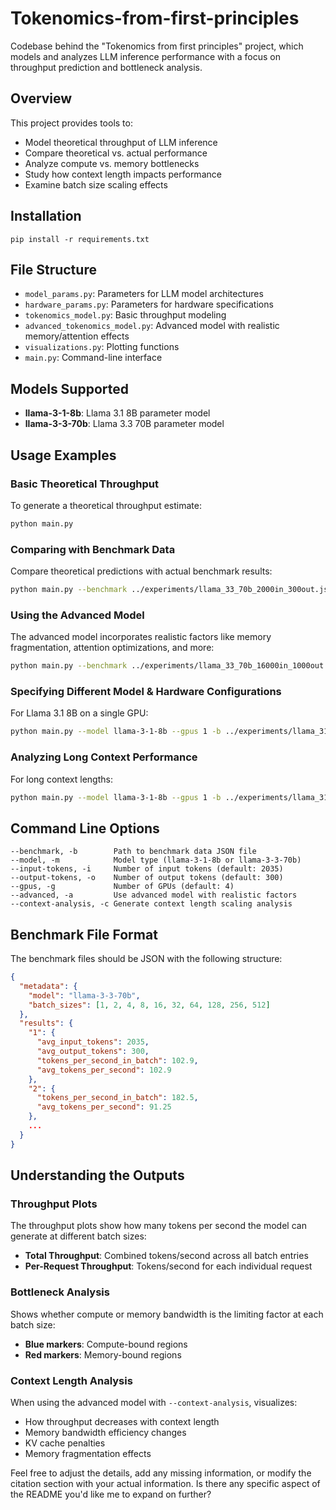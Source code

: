 # Tokenomics-from-first-principles

Codebase behind the "Tokenomics from first principles" project, which models and analyzes LLM inference performance with a focus on throughput prediction and bottleneck analysis.

## Overview

This project provides tools to:
- Model theoretical throughput of LLM inference
- Compare theoretical vs. actual performance
- Analyze compute vs. memory bottlenecks
- Study how context length impacts performance
- Examine batch size scaling effects

## Installation

```
pip install -r requirements.txt
```

## File Structure

- `model_params.py`: Parameters for LLM model architectures
- `hardware_params.py`: Parameters for hardware specifications
- `tokenomics_model.py`: Basic throughput modeling
- `advanced_tokenomics_model.py`: Advanced model with realistic memory/attention effects
- `visualizations.py`: Plotting functions
- `main.py`: Command-line interface

## Models Supported

- **llama-3-1-8b**: Llama 3.1 8B parameter model
- **llama-3-3-70b**: Llama 3.3 70B parameter model

## Usage Examples

### Basic Theoretical Throughput

To generate a theoretical throughput estimate:

```bash
python main.py
```

### Comparing with Benchmark Data

Compare theoretical predictions with actual benchmark results:

```bash
python main.py --benchmark ../experiments/llama_33_70b_2000in_300out.json
```

### Using the Advanced Model

The advanced model incorporates realistic factors like memory fragmentation, attention optimizations, and more:

```bash
python main.py --benchmark ../experiments/llama_33_70b_16000in_1000out.json --advanced
```

### Specifying Different Model & Hardware Configurations

For Llama 3.1 8B on a single GPU:

```bash
python main.py --model llama-3-1-8b --gpus 1 -b ../experiments/llama_31_8b_2000in_300out.json --advanced
```

### Analyzing Long Context Performance

For long context lengths:

```bash
python main.py --model llama-3-1-8b --gpus 1 -b ../experiments/llama_31_8b_16000in_1000out.json --advanced
```

## Command Line Options

```
--benchmark, -b        Path to benchmark data JSON file
--model, -m            Model type (llama-3-1-8b or llama-3-3-70b)
--input-tokens, -i     Number of input tokens (default: 2035)
--output-tokens, -o    Number of output tokens (default: 300)
--gpus, -g             Number of GPUs (default: 4)
--advanced, -a         Use advanced model with realistic factors
--context-analysis, -c Generate context length scaling analysis
```

## Benchmark File Format

The benchmark files should be JSON with the following structure:

```json
{
  "metadata": {
    "model": "llama-3-3-70b",
    "batch_sizes": [1, 2, 4, 8, 16, 32, 64, 128, 256, 512]
  },
  "results": {
    "1": {
      "avg_input_tokens": 2035,
      "avg_output_tokens": 300,
      "tokens_per_second_in_batch": 102.9,
      "avg_tokens_per_second": 102.9
    },
    "2": {
      "tokens_per_second_in_batch": 182.5,
      "avg_tokens_per_second": 91.25
    },
    ...
  }
}
```

## Understanding the Outputs

### Throughput Plots
The throughput plots show how many tokens per second the model can generate at different batch sizes:
- **Total Throughput**: Combined tokens/second across all batch entries
- **Per-Request Throughput**: Tokens/second for each individual request

### Bottleneck Analysis
Shows whether compute or memory bandwidth is the limiting factor at each batch size:
- **Blue markers**: Compute-bound regions
- **Red markers**: Memory-bound regions

### Context Length Analysis
When using the advanced model with `--context-analysis`, visualizes:
- How throughput decreases with context length
- Memory bandwidth efficiency changes
- KV cache penalties
- Memory fragmentation effects


Feel free to adjust the details, add any missing information, or modify the citation section with your actual information. Is there any specific aspect of the README you'd like me to expand on further?